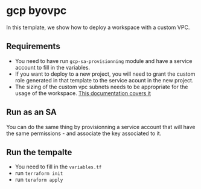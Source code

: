 gcp byovpc
=========================

In this template, we show how to deploy a workspace with a custom VPC.


## Requirements

- You need to have run `gcp-sa-provisionning` module and have a service account to fill in the variables.
- If you want to deploy to a new project, you will need to grant the custom role generated in that template to the service acount in the new project.
- The sizing of the custom vpc subnets needs to be appropriate for the usage of the workspace. [This documentation covers it](https://docs.gcp.databricks.com/administration-guide/cloud-configurations/gcp/network-sizing.html)

## Run as an SA 

You can do the same thing by provisionning a service account that will have the same permissions - and associate the key associated to it.


## Run the tempalte

- You need to fill in the `variables.tf`
- run `terraform init`
- run `teraform apply`
